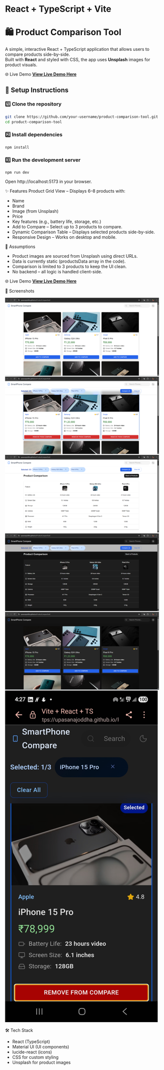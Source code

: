 # React + TypeScript + Vite

# 🛍️ Product Comparison Tool

A simple, interactive React + TypeScript application that allows users to compare products side-by-side.  
Built with **React** and styled with CSS, the app uses **Unsplash** images for product visuals.

🌐 Live Demo
**[View Live Demo Here](https://upasanajoddha.github.io/ProductCompareTool/)**

## 🚀 Setup Instructions

### 1️⃣ Clone the repository
```bash
git clone https://github.com/your-username/product-comparison-tool.git
cd product-comparison-tool
```
### 2️⃣ Install dependencies
```
npm install
```
### 3️⃣ Run the development server
```
npm run dev
```
Open http://localhost:5173 in your browser.

✨ Features
Product Grid View – Displays 6–8 products with:

- Name
- Brand
- Image (from Unsplash)
- Price
- Key features (e.g., battery life, storage, etc.)
- Add to Compare – Select up to 3 products to compare.
- Dynamic Comparison Table – Displays selected products side-by-side.
- Responsive Design – Works on desktop and mobile.

📌 Assumptions
- Product images are sourced from Unsplash using direct URLs.
- Data is currently static (productsData array in the code).
- Comparison is limited to 3 products to keep the UI clean.
- No backend – all logic is handled client-side.


🌐 Live Demo
**[View Live Demo Here](https://upasanajoddha.github.io/ProductCompareTool/)**

📸 Screenshots

![Product List](./screenshots/Product_List.png)
![Product To Compare](./screenshots/Product_To_Compare.png)
![Comparison Table](./screenshots/Comparison_Table.png)
![Dark Mode](./screenshots/Dark_Mode.png)
![Dark Mode 2](./screenshots/Dark_Mode2.png)
<img src="./screenshots/Phone_View.jpg" alt="Phone View" width="500" />


🛠 Tech Stack
- React (TypeScript)
- Material UI (UI components)
- lucide-react (icons)
- CSS for custom styling
- Unsplash for product images

